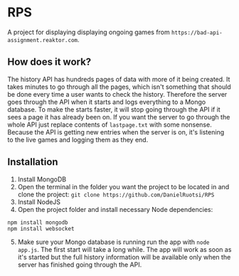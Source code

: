 # RPS
A project for displaying displaying ongoing games from `https://bad-api-assignment.reaktor.com`.

## How does it work?
The history API has hundreds pages of data with more of it being created. It takes minutes to go through all the pages, which isn't something that should be done every time a user wants to check the history. Therefore the server goes through the API when it starts and logs everything to a Mongo database. To make the starts faster, it will stop going through the API if it sees a page it has already been on. If you want the server to go through the whole API just replace contents of `lastpage.txt` with some nonsense. Because the API is getting new entries when the server is on, it's listening to the live games and logging them as they end. 

## Installation
1. Install MongoDB
2. Open the terminal in the folder you want the project to be located in and clone the project:
`git clone https://github.com/DanielRuotsi/RPS`
3. Install NodeJS
4. Open the project folder and install necessary Node dependencies:

```
npm install mongodb
npm install websocket
```

5. Make sure your Mongo database is running run the app with `node app.js`. The first start will take a long while. The app will work as soon as it's started but the full history information will be available only when the server has finished going through the API. 
